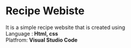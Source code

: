 # Recipe Webiste

It is a simple recipe website that is created using  <br>
Language :<strong> Html, css</strong> <br>
Platfrom: <strong> Visual Studio Code </strong> <br>

